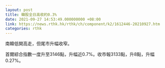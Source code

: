 ```yaml
---
layout: post
title: 韓股全日高收約0.3%
date: 2021-09-27 14:53:49.000000000 +08:00
link: https://news.rthk.hk/rthk/ch/component/k2/1612446-20210927.htm
categories: rthk
---
```


南韓低開高走，但尾市升幅收窄。

首爾綜合指數一度升至3146點，升幅近0.7%。收市報3133點，升8點，升幅0.27%。
